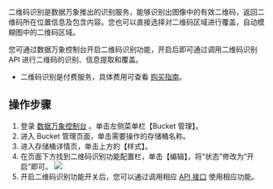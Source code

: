 
二维码识别是数据万象推出的识别服务，能够识别出图像中的有效二维码，返回二维码所在位置信息及包含内容。您也可以直接选择对二维码区域进行覆盖，自动模糊图中的二维码区域。

您可通过数据万象控制台开启二维码识别功能，开启后即可通过调用二维码识别 API 进行二维码的识别、信息提取和覆盖。

>
- 二维码识别是付费服务，具体费用可查看 [购买指南](https://intl.cloud.tencent.com/document/product/1045/33431)。

## 操作步骤
1. 登录 [数据万象控制台](https://console.cloud.tencent.com/ci) 。单击左侧菜单栏【Bucket 管理】。
2. 进入 Bucket 管理页面，单击需要操作的存储桶名称。
3. 进入存储桶详情页，单击上方的【样式】。
4. 在页面下方找到二维码识别功能配置栏，单击【编辑】，将“状态”修改为“开启”即可。
![](https://main.qcloudimg.com/raw/ee07a34c430f8a4f3e764cfb3571aeef.png)
5. 开启二维码识别功能开关后，您可以通过调用相应 [API 接口](https://intl.cloud.tencent.com/document/product/1045/33699) 使用相应功能。